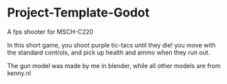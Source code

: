 # Project-Template-Godot
A fps shooter for MSCH-C220

In this short game, you shoot purple tic-tacs until they die! you move with the standard controls, and pick up health and ammo when they run out. 

The gun model was made by me in blender, while all other models are from kenny.nl 
